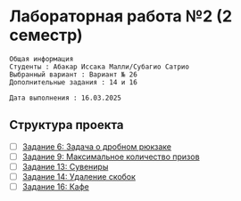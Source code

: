 # Лабораторная работа №2 (2 семестр)

    Общая информация
    Студенты : Абакар Иссака Малли/Субагио Сатрио
    Выбранный вариант : Вариант № 26
    Дополнительные задания : 14 и 16

    Дата выполнения : 16.03.2025

## Структура проекта

- [ ] [Задание 6: Задача о дробном рюкзаке](https://github.com/merab235/Algorithme-2e-semestre/tree/main/lab2/lab_6)
- [ ] [Задание 9: Максимальное количество призов](https://github.com/merab235/Algorithme-2e-semestre/tree/main/lab2/lab_9)
- [ ] [Задание 13: Сувениры](https://github.com/merab235/Algorithme-2e-semestre/tree/main/lab2/lab_13)
- [ ] [Задание 14: Удаление скобок](https://github.com/merab235/Algorithme-2e-semestre/tree/main/lab2/lab_14)
- [ ] [Задание 16: Кафе](https://github.com/merab235/Algorithme-2e-semestre/tree/main/lab2/lab_16)
